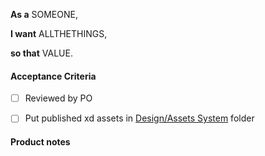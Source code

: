 **As a** SOMEONE,
<!-- Who is the storyteller? -->

**I want** ALLTHETHINGS,
<!-- Describe the want/need in as few words as possible. Avoid the "how". -->

**so that** VALUE.
<!-- What is the value to the storyteller? -->

#### Acceptance Criteria
- [ ] Reviewed by PO
- [ ] Put published xd assets in [Design/Assets System](https://drive.google.com/drive/folders/1zoX3-EN6i4-fkD3ean9_l5ycBrFc4162?usp=drive_link) folder


#### Product notes
